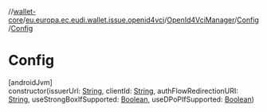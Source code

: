//[wallet-core](../../../../index.md)/[eu.europa.ec.eudi.wallet.issue.openid4vci](../../index.md)/[OpenId4VciManager](../index.md)/[Config](index.md)/[Config](-config.md)

# Config

[androidJvm]\
constructor(issuerUrl: [String](https://kotlinlang.org/api/latest/jvm/stdlib/kotlin/-string/index.html),
clientId: [String](https://kotlinlang.org/api/latest/jvm/stdlib/kotlin/-string/index.html),
authFlowRedirectionURI: [String](https://kotlinlang.org/api/latest/jvm/stdlib/kotlin/-string/index.html),
useStrongBoxIfSupported: [Boolean](https://kotlinlang.org/api/latest/jvm/stdlib/kotlin/-boolean/index.html),
useDPoPIfSupported: [Boolean](https://kotlinlang.org/api/latest/jvm/stdlib/kotlin/-boolean/index.html))
